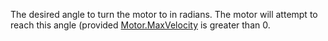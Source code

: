 The desired angle to turn the motor to in radians. The motor will attempt
to reach this angle (provided [Motor.MaxVelocity](https://create.roblox.com/docs/reference/engine/classes/Motor#MaxVelocity) is greater than 0.